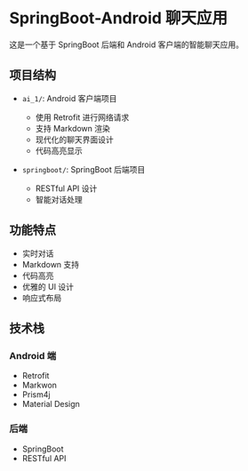 # SpringBoot-Android 聊天应用

这是一个基于 SpringBoot 后端和 Android 客户端的智能聊天应用。

## 项目结构

- `ai_1/`: Android 客户端项目
  - 使用 Retrofit 进行网络请求
  - 支持 Markdown 渲染
  - 现代化的聊天界面设计
  - 代码高亮显示

- `springboot/`: SpringBoot 后端项目
  - RESTful API 设计
  - 智能对话处理

## 功能特点

- 实时对话
- Markdown 支持
- 代码高亮
- 优雅的 UI 设计
- 响应式布局

## 技术栈

### Android 端
- Retrofit
- Markwon
- Prism4j
- Material Design

### 后端
- SpringBoot
- RESTful API 